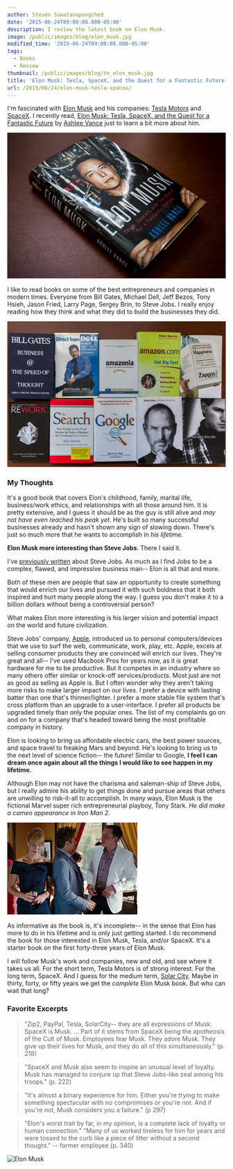 ```yaml
---
author: Steven Suwatanapongched
date: '2015-06-24T09:00:00.000-05:00'
description: I review the latest book on Elon Musk.
image: /public/images/blog/elon_musk.jpg
modified_time: '2015-06-24T09:00:00.000-05:00'
tags:
  - Books
  - Review
thumbnail: /public/images/blog/tn_elon_musk.jpg
title: 'Elon Musk: Tesla, SpaceX, and the Quest for a Fantastic Future'
url: /2015/06/24/elon-musk-tesla-spacex/
---
```



I'm fascinated with [Elon Musk](https://en.wikipedia.org/wiki/Elon_Musk) and his companies: [Tesla Motors](http://www.teslamotors.com/) and [SpaceX](http://www.spacex.com/). I recently read, [Elon Musk: Tesla, SpaceX, and the Quest for a Fantastic Future](http://www.amazon.com/gp/product/0062301233/ref=as_li_tl?ie=UTF8&camp=1789&creative=390957&creativeASIN=0062301233&linkCode=as2&tag=sunpech-20&linkId=DBEJPF4ZP7PKKX4U) by [Ashlee Vance](http://www.amazon.com/Ashlee-Vance/e/B003YLHAJG/) just to learn a bit more about him.

![Elon Musk Book](/public/images/blog/elon_musk.jpg)

I like to read books on some of the best entrepreneurs and companies in modern times. Everyone from Bill Gates, Michael Dell, Jeff Bezos, Tony Hsieh, Jason Fried, Larry Page, Sergey Brin, to Steve Jobs. I really enjoy reading how they think and what they did to build the businesses they did.

![Modern Entrepreneurs](/public/images/blog/entrepreneurs_books.jpg)

### My Thoughts

It's a good book that covers Elon's childhood, family, marital life, business/work ethics, and relationships with all those around him. It is pretty extensive, and I guess it should be as the guy is still alive and *may not have even reached his peak yet*. He's built so many successful businesses already and hasn't shown any sign of slowing down. There's just so much more that he wants to accomplish in *his lifetime*.

**Elon Musk more interesting than Steve Jobs**.  There I said it.

I've [previously written](/2015/06/becoming-steve-jobs) about Steve Jobs. As much as I find Jobs to be a complex, flawed, and impressive business man-- Elon is all that and more.

Both of these men are people that saw an opportunity to create something that would enrich our lives and pursued it with such boldness that it both inspired and hurt many people along the way. I guess you don't make it to a billion dollars without being a controversial person?

What makes Elon more interesting is his larger vision and potential impact on the world and future civilization.

Steve Jobs' company, [Apple](http://www.apple.com), introduced us to personal computers/devices that we use to surf the web, communicate, work, play, etc. Apple, excels at selling consumer products they are convinced will enrich our lives. They're great and all-- I've used Macbook Pros for years now, as it is great hardware for me to be productive. But it competes in an industry where so many others offer similar or knock-off services/products. Most just are not as good as selling as Apple is. But I often wonder why they aren't taking more risks to make larger impact on our lives. I prefer a device with lasting batter than one that's thinner/lighter. I prefer a more stable file system that's cross platform than an upgrade to a user-interface. I prefer all products be upgraded timely than only the popular ones. The list of my complaints go on and on for a company that's headed toward being the most profitable company in history.

Elon is looking to bring us affordable electric cars, the best power sources, and space travel to freaking Mars and beyond. He's looking to bring us to the next level of science fiction-- the future! Similar to Google, **I feel I can dream once again about all the things I would like to see happen in my lifetime.**

Although Elon may not have the charisma and saleman-ship of Steve Jobs, but I really admire his ability to get things done and pursue areas that others are unwilling to risk-it-all to accomplish. In many ways, Elon Musk is the fictional Marvel super rich entrepreneurial playboy, Tony Stark. *He did make a cameo appearance in Iron Man 2*.

![Elon Musk's cameo in Iron Man 2](/public/images/blog/stark_musk.jpg)

As informative as the book is, it's incomplete-- in the sense that Elon has more to do in his lifetime and is only just getting started. I do recommend the book for those interested in Elon Musk, Tesla, and/or SpaceX. It's a starter book on the first forty-three years of Elon Musk.

I will follow Musk's work and companies, new and old, and see where it takes us all. For the short term, Tesla Motors is of strong interest. For the long term, SpaceX. And I guess for the medium term, [Solar City](http://www.solarcity.com/). Maybe in thirty, forty, or fifty years we get the *complete* Elon Musk book. But who can wait that long?

### Favorite Excerpts

> "Zip2, PayPal, Tesla, SolarCity-- they are all expressions of Musk. SpaceX is Musk. ... Part of it stems from SpaceX being the apotheosis of the Cult of Musk. Employees fear Musk. They adore Musk. They give up their lives for Musk, and they do all of this simultaneously." (p. 218)

> "SpaceX and Musk also seem to inspire an unusual level of loyalty. Musk has managed to conjure up that Steve Jobs-like zeal among his troops." (p. 222)

> "It's almost a binary experience for him. Either you're trying to make something spectacular with no compromises or you're not. And if you're not, Musk considers you a failure." (p 297)

> "Elon's worst trait by far, in my opinion, is a complete lack of loyalty or human connection." "Many of us worked tireless for him for years and were tossed to the curb like a piece of litter without a second thought." -- former employee (p. 340)

![Elon Musk](https://images-na.ssl-images-amazon.com/images/I/51lwGdYA0tL._SL250_.jpg)